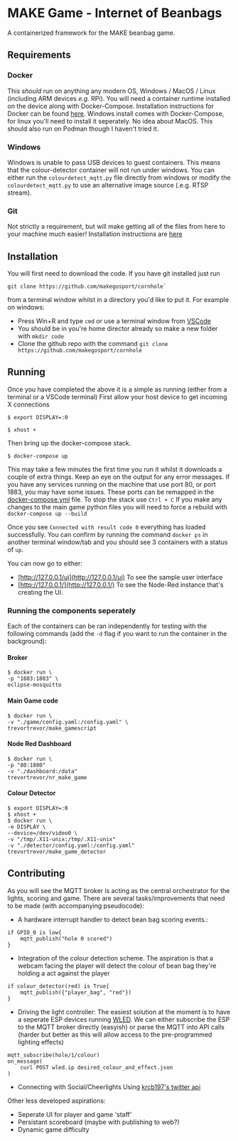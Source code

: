 # MAKE Game - Internet of Beanbags
A containerized framework for the MAKE beanbag game.
## Requirements
### Docker
This *should* run on anything any modern OS, Windows / MacOS / Linux (including ARM devices *e.g.* RPi). You will need a container runtime installed on the device along with Docker-Compose. Installation instructions for Docker can be found [here](https://docs.docker.com/get-docker/). Windows install comes with Docker-Compose, for linux you'll need to install it seperately. No idea about MacOS. This should also run on Podman though I haven't tried it. 
### Windows
Windows is unable to pass USB devices to guest containers. This means that the colour-detector container will not run under windows. You can either run the `colourdetect_mqtt.py` file directly from windows or modify the `colourdetect_mqtt.py` to use an alternative image source (.e.g. RTSP stream). 
### Git
Not strictly a requirement, but will make getting all of the files from here to your machine much easier! Installation instructions are [here](https://git-scm.com/book/en/v2/Getting-Started-Installing-Git)
## Installation
You will first need to download the code. If you have git installed just run 
```
git clone https://github.com/makegosport/cornhole`
```
from a terminal window whilst in a directory you'd like to put it. 
For example on windows:
* Press Win+R and type `cmd` or use a terminal window from [VSCode](https://code.visualstudio.com/)
* You should be in you're home director already so make a new folder with `mkdir code`
* Clone the github repo with the command `git clone https://github.com/makegosport/cornhole`
## Running
Once you have completed the above it is a simple as running (either from a terminal or a VSCode terminal)
First allow your host device to get incoming X connections

`$ export DISPLAY=:0`

`$ xhost +`

Then bring up the docker-compose stack.

`$ docker-compose up`

This may take a few minutes the first time you run it whilst it downloads a couple of extra things. Keep an eye on the output for any error messages. If you have any services running on the machine that use port 80, or port 1883, you may have some issues. These ports can be remapped in the [docker-compose.yml](docker-compose.yml) file. To stop the stack use `Ctrl + C` If you make any changes to the main game python files you will need to force a rebuild with ```docker-compose up --build```

Once you see `Connected with result code 0` everything has loaded successfully. You can confirm by running the command `docker ps` in another terminal window/tab and you should see 3 containers with a status of `up`. 

You can now go to either:
* [http://127.0.0.1/ui](http://127.0.0.1/ui) To see the sample user interface
* [http://127.0.0.1/](http://127.0.0.1/) To see the Node-Red instance that's creating the UI. 

### Running the components seperately
Each of the containers can be ran independently for testing with the following commands (add the `-d` flag if you want to run the container in the background):

#### Broker
```
$ docker run \
-p "1883:1883" \
eclipse-mosquitto
```
#### Main Game code
```
$ docker run \
-v "./game/config.yaml:/config.yaml" \
trevortrevor/make_gamescript
```
#### Node Red Dashboard
```
$ docker run \
-p "80:1880"
-v "./dashboard:/data"
trevortrevor/nr_make_game
```
#### Colour Detector
```
$ export DISPLAY=:0
$ xhost +
$ docker run \
-e DISPLAY \
--device=/dev/video0 \
-v "/tmp/.X11-unix:/tmp/.X11-unix"
-v "./detector/config.yaml:/config.yaml"
trevortrevor/make_game_detector
```

## Contributing
As you will see the MQTT broker is acting as the central orchestrator for the lights, scoring and game. There are several tasks/improvements that need to be made (with accompanying pseudocode):
* A hardware interrupt handler to detect bean bag scoring events.:
``` 
if GPIO_0 is low{
    mqtt_publish("hole 0 scored")
}
```
* Integration of the colour detection scheme. The aspiration is that a webcam facing the player will detect the colour of bean bag they're holding a act against the player
```
if colour_detector(red) is True{
    mqtt_publish({"player_bag", "red"})
}
```
* Driving the light controller: The easiest solution at the moment is to have a seperate ESP devices running [WLED](https://kno.wled.ge/). We can either subscribe the ESP to the MQTT broker directly (easyish) or parse the MQTT into API calls (harder but better as this will allow access to the pre-programmed lighting effects)
```
mqtt_subscribe(hole/1/colour)
on_message(
    curl POST wled.ip desired_colour_and_effect.json
)
```
* Connecting with Social/Cheerlights
Using [krcb197's twitter api](https://github.com/krcb197/CheerLightTwitterAPI/)

Other less developed aspirations:
* Seperate UI for player and game 'staff'
* Persistant scoreboard (maybe with publishing to web?)
* Dynamic game difficulty



